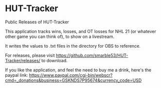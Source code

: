 # HUT-Tracker
Public Releases of HUT-Tracker

This application tracks wins, losses, and OT losses for NHL 21 (or whatever other game you can think of), to show on a livestream.

It writes the values to .txt files in the directory for OBS to reference.

For releases, please visit https://github.com/smarble53/HUT-Tracker/releases/ to download.

 
If you like the application, and feel the need to buy me a drink, here's the paypal link:
https://www.paypal.com/cgi-bin/webscr?cmd=_donations&business=GSKNDS7P95674&currency_code=USD
